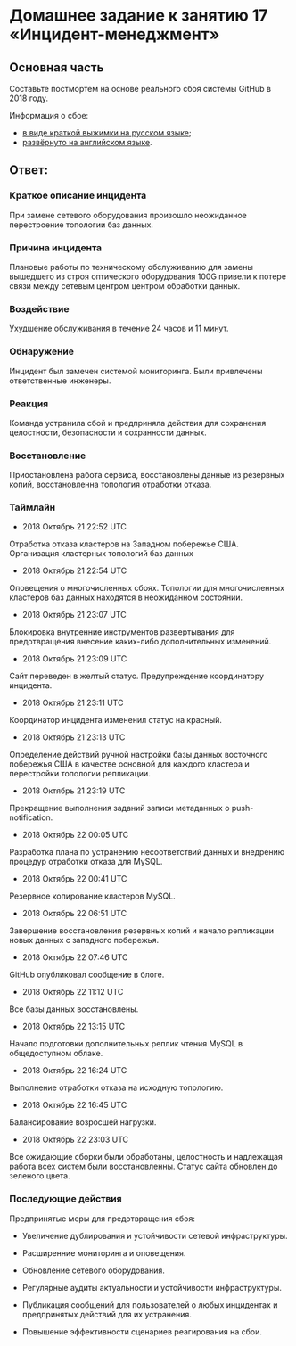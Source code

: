 # Домашнее задание к занятию 17 «Инцидент-менеджмент»

## Основная часть

Составьте постмортем на основе реального сбоя системы GitHub в 2018 году.

Информация о сбое: 

* [в виде краткой выжимки на русском языке](https://habr.com/ru/post/427301/);
* [развёрнуто на английском языке](https://github.blog/2018-10-30-oct21-post-incident-analysis/).

## Ответ:

### Краткое описание инцидента

При замене сетевого оборудования произошло неожиданное перестроение топологии баз данных.

### Причина инцидента

Плановые работы по техническому обслуживанию для замены вышедшего из строя оптического оборудования 100G привели к потере связи между сетевым центром центром обработки данных.

### Воздействие

Ухудшение обслуживания в течение 24 часов и 11 минут.

### Обнаружение

Инцидент был замечен системой мониторинга. Были привлечены ответственные инженеры.

### Реакция

Команда устранила сбой и предприняла действия для сохранения целостности, безопасности и сохранности данных.

### Восстановление

Приостановлена работа сервиса, восстановлены данные из резервных копий, восстановленна топология отработки отказа.

### Таймлайн

- 2018 Октябрь 21 22:52 UTC

Отработка отказа кластеров на Западном побережье США. Организация кластерных топологий баз данных

- 2018 Октябрь 21 22:54 UTC

Оповещения о многочисленных сбоях. Топологии для многочисленных кластеров баз данных находятся в неожиданном состоянии.

- 2018 Октябрь 21 23:07 UTC

Блокировка внутренние инструментов развертывания для предотвращения внесение каких-либо дополнительных изменений.

- 2018 Октябрь 21 23:09 UTC

Сайт переведен в желтый статус. Предупреждение координатору инцидента. 

- 2018 Октябрь 21 23:11 UTC

Координатор инцидента измененил статус на красный.

- 2018 Октябрь 21 23:13 UTC

Определение действий ручной настройки базы данных восточного побережья США в качестве основной для каждого кластера и перестройки топологии репликации.

- 2018 Октябрь 21 23:19 UTC

Прекращение выполнения заданий записи метаданных о push-notification.

- 2018 Октябрь 22 00:05 UTC

Разработка плана по устранению несоответствий данных и внедрению процедур отработки отказа для MySQL.

- 2018 Октябрь 22 00:41 UTC

Резервное копирование кластеров MySQL.

- 2018 Октябрь 22 06:51 UTC

Завершение восстановления резервных копий и начало репликации новых данных с западного побережья.

- 2018 Октябрь 22 07:46 UTC

GitHub опубликовал сообщение в блоге.

- 2018 Октябрь 22 11:12 UTC

Все базы данных восстановлены.

- 2018 Октябрь 22 13:15 UTC

Начало подготовки дополнительных реплик чтения MySQL в общедоступном облаке.

- 2018 Октябрь 22 16:24 UTC

Выполнение отработки отказа на исходную топологию.

- 2018 Октябрь 22 16:45 UTC

Балансирование возросшей нагрузки.

- 2018 Октябрь 22 23:03 UTC

Все ожидающие сборки были обработаны, целостность и надлежащая работа всех систем были восстановленны. Статус сайта обновлен до зеленого цвета.

### Последующие действия

Предпринятые меры для предотвращения сбоя:

- Увеличение дублирования и устойчивости сетевой инфраструктуры.

- Расширенние мониторинга и оповещения.

- Обновление сетевого оборудования.

- Регулярные аудиты актуальности и устойчивости инфраструктуры.

- Публикация сообщений для пользователей о любых инцидентах и предпринятых действий для их устранения.

- Повышение эффективности сценариев реагирования на сбои.
